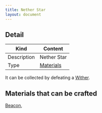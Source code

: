 ```yaml
---
title: Nether Star
layout: document
---
```

## Detail

|Kind|Content|
|---|---|
|Description|Nether Star|
|Type|[Materials](Materials)|

It can be collected by defeating a [Wither](Wither).

## Materials that can be crafted

[Beacon](Beacon),
